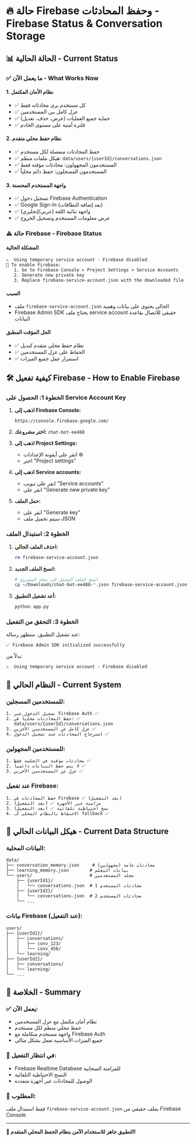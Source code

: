 # 🔥 حالة Firebase وحفظ المحادثات - Firebase Status & Conversation Storage

## 📊 الحالة الحالية - Current Status

### ✅ ما يعمل الآن - What Works Now

#### **1. نظام الأمان المكتمل**
- ✅ كل مستخدم يرى محادثاته فقط
- ✅ عزل كامل بين المستخدمين
- ✅ حماية جميع العمليات (عرض، حذف، تعديل)
- ✅ فلترة أمنية على مستوى الخادم

#### **2. نظام حفظ محلي متقدم**
- ✅ حفظ المحادثات منفصلة لكل مستخدم
- ✅ هيكل ملفات منظم: `data/users/{userId}/conversations.json`
- ✅ المستخدمون المجهولون: محادثات مؤقتة فقط
- ✅ المستخدمون المسجلون: حفظ دائم محلياً

#### **3. واجهة المستخدم المحسنة**
- ✅ تسجيل دخول Firebase Authentication
- ✅ Google Sign-In (بعد إضافة النطاقات)
- ✅ واجهة ثنائية اللغة (عربي/إنجليزي)
- ✅ عرض معلومات المستخدم وتسجيل الخروج

### ⚠️ حالة Firebase - Firebase Status

#### **المشكلة الحالية**
```
⚠️  Using temporary service account - Firebase disabled
📝 To enable Firebase:
   1. Go to Firebase Console > Project Settings > Service Accounts
   2. Generate new private key
   3. Replace firebase-service-account.json with the downloaded file
```

#### **السبب**
- ملف `firebase-service-account.json` الحالي يحتوي على بيانات وهمية
- Firebase Admin SDK يحتاج ملف service account حقيقي للاتصال بقاعدة البيانات

#### **الحل المؤقت المطبق**
- ✅ نظام حفظ محلي متقدم كبديل
- ✅ الحفاظ على عزل المستخدمين
- ✅ استمرار عمل جميع الميزات

## 🛠️ كيفية تفعيل Firebase - How to Enable Firebase

### **الخطوة 1: الحصول على Service Account Key**

1. **اذهب إلى Firebase Console:**
   ```
   https://console.firebase.google.com/
   ```

2. **اختر مشروعك:** `chat-bot-ee488`

3. **اذهب إلى Project Settings:**
   - انقر على أيقونة الإعدادات ⚙️
   - اختر "Project settings"

4. **اذهب إلى Service accounts:**
   - انقر على تبويب "Service accounts"
   - انقر على "Generate new private key"

5. **حمل الملف:**
   - انقر على "Generate key"
   - سيتم تحميل ملف JSON

### **الخطوة 2: استبدال الملف**

1. **احذف الملف الحالي:**
   ```bash
   rm firebase-service-account.json
   ```

2. **انسخ الملف الجديد:**
   ```bash
   # انسخ الملف المحمل إلى مجلد المشروع
   cp ~/Downloads/chat-bot-ee488-*.json firebase-service-account.json
   ```

3. **أعد تشغيل التطبيق:**
   ```bash
   python app.py
   ```

### **الخطوة 3: التحقق من التفعيل**

عند تشغيل التطبيق، ستظهر رسالة:
```
✅ Firebase Admin SDK initialized successfully
```

بدلاً من:
```
⚠️  Using temporary service account - Firebase disabled
```

## 🔄 النظام الحالي - Current System

### **للمستخدمين المسجلين:**
```
1. تسجيل الدخول عبر Firebase Auth ✅
2. حفظ المحادثات محلياً في: ✅
   data/users/{userId}/conversations.json
3. عزل كامل عن المستخدمين الآخرين ✅
4. استرجاع المحادثات عند تسجيل الدخول ✅
```

### **للمستخدمين المجهولين:**
```
1. محادثات مؤقتة في الجلسة فقط ✅
2. لا يتم حفظ البيانات دائمياً ✅
3. عزل عن المستخدمين الآخرين ✅
```

### **عند تفعيل Firebase:**
```
1. حفظ المحادثات في Firebase ✅ (بعد التفعيل)
2. مزامنة عبر الأجهزة ✅ (بعد التفعيل)
3. نسخ احتياطية تلقائية ✅ (بعد التفعيل)
4. الاحتفاظ بالنظام المحلي كـ fallback ✅
```

## 📁 هيكل البيانات الحالي - Current Data Structure

### **البيانات المحلية:**
```
data/
├── conversation_memory.json     # محادثات عامة (مجهولين)
├── learning_memory.json        # بيانات التعلم
└── users/                      # مجلد المستخدمين
    ├── {userId1}/
    │   └── conversations.json  # محادثات المستخدم 1
    ├── {userId2}/
    │   └── conversations.json  # محادثات المستخدم 2
    └── ...
```

### **بيانات Firebase (عند التفعيل):**
```
users/
├── {userId1}/
│   ├── conversations/
│   │   ├── conv_123/
│   │   └── conv_456/
│   └── learning/
├── {userId2}/
│   ├── conversations/
│   └── learning/
└── ...
```

## 🎯 الخلاصة - Summary

### **✅ يعمل الآن:**
- نظام أمان مكتمل مع عزل المستخدمين
- حفظ محلي منظم لكل مستخدم
- واجهة مستخدم متكاملة مع Firebase Auth
- جميع الميزات الأساسية تعمل بشكل مثالي

### **🔄 في انتظار التفعيل:**
- Firebase Realtime Database للمزامنة السحابية
- النسخ الاحتياطية التلقائية
- الوصول للمحادثات عبر أجهزة متعددة

### **📝 المطلوب:**
فقط استبدال ملف `firebase-service-account.json` بملف حقيقي من Firebase Console

---

**🚀 التطبيق جاهز للاستخدام الآمن بنظام الحفظ المحلي المتقدم!** 